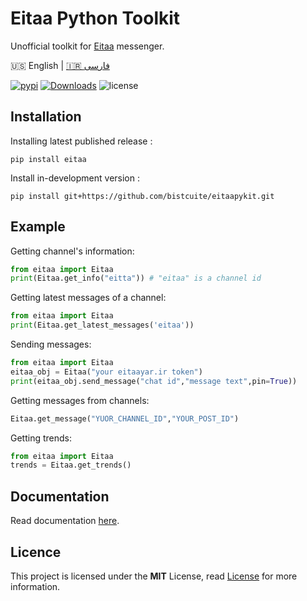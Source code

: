 # Eitaa Python Toolkit
Unofficial toolkit for [Eitaa](https://eitaa.com/) messenger.

🇺🇸 English | [🇮🇷 فارسی](README-FA.md)

[![pypi](https://img.shields.io/pypi/v/eitaa)](https://pypi.org/project/eitaa)
[![Downloads](https://pepy.tech/badge/eitaa)](https://pepy.tech/project/eitaa)
![license](https://img.shields.io/badge/license-MIT-green)

## Installation
Installing latest published release :
```
pip install eitaa
```
Install in-development version :
```
pip install git+https://github.com/bistcuite/eitaapykit.git
```

## Example
Getting channel's information:
```py
from eitaa import Eitaa
print(Eitaa.get_info("eitta")) # "eitaa" is a channel id
```

Getting latest messages of a channel:
```py
from eitaa import Eitaa
print(Eitaa.get_latest_messages('eitaa'))
```

Sending messages:
```py
from eitaa import Eitaa
eitaa_obj = Eitaa("your eitaayar.ir token")
print(eitaa_obj.send_message("chat id","message text",pin=True))
```

Getting messages from channels:
```py
Eitaa.get_message("YUOR_CHANNEL_ID","YOUR_POST_ID")
```

Getting trends:
```py
from eitaa import Eitaa
trends = Eitaa.get_trends()
```

## Documentation
Read documentation [here](https://hasan.is-a.dev/eitaapykit).

## Licence
This project is licensed under the **MIT** License, read [License](LICENSE) for more information.
